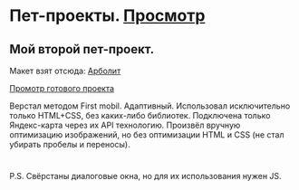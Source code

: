 ﻿# Пет-проекты. [Просмотр](https://translogik.github.io/Practice-projects/)

## Мой второй пет-проект.

Макет взят отсюда: [Арболит](https://www.figma.com/file/92jqO1K8ujaMDovEKJwyWa/%D0%90%D1%80%D0%B1%D0%BE%D0%BB%D0%B8%D1%82?node-id=1%3A2)

[Промотр готового проекта](Landing-adaptive/index.html)

Верстал методом First mobil. Адаптивный. Использовал исключительно только HTML+CSS, без каких-либо библиотек. Подключена только Яндекс-карта через их API технологию. Произвёл вручную оптимизацию изображений, но без оптимизации HTML и CSS (не стал убирать пробелы и переносы).

#

P.S. Свёрстаны диалоговые окна, но для их использования нужен JS.
